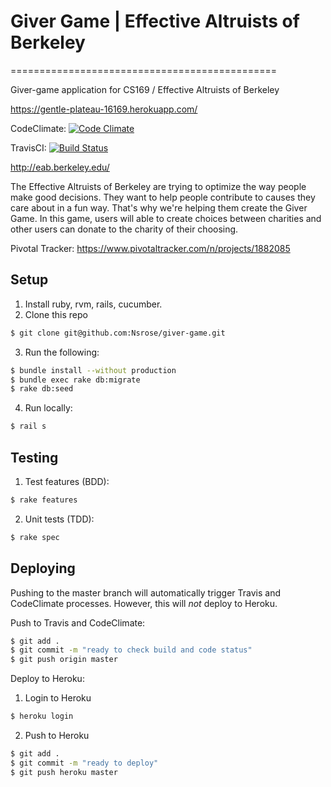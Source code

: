 # Giver Game | Effective Altruists of Berkeley
==============================================

Giver-game application for CS169 / Effective Altruists of Berkeley

https://gentle-plateau-16169.herokuapp.com/


CodeClimate:
[![Code Climate](https://codeclimate.com/github/Nsrose/giver-game/badges/gpa.svg)](https://codeclimate.com/github/Nsrose/giver-game)

TravisCI:
[![Build Status](https://travis-ci.org/Nsrose/giver-game.svg?branch=master)](https://travis-ci.org/Nsrose/giver-game)

http://eab.berkeley.edu/

The Effective Altruists of Berkeley are trying to optimize the way people make good decisions. 
They want to help people contribute to causes they care about in a fun way. That's why we're helping them create the Giver
Game. In this game, users will able to create choices between charities and other users can donate to the charity of their 
choosing. 


Pivotal Tracker: https://www.pivotaltracker.com/n/projects/1882085

Setup
-----
1. Install ruby, rvm, rails, cucumber.  
2. Clone this repo
```sh
$ git clone git@github.com:Nsrose/giver-game.git  
```
3. Run the following:  
```sh
$ bundle install --without production  
$ bundle exec rake db:migrate  
$ rake db:seed  
```
4. Run locally:  
```sh
$ rail s
```

Testing
-------
1. Test features (BDD):  
```sh
$ rake features
```
2. Unit tests (TDD):  
```sh
$ rake spec
```

Deploying
---------
Pushing to the master branch will automatically trigger Travis and CodeClimate processes. However, 
this will *not* deploy to Heroku. 

Push to Travis and CodeClimate:
```sh
$ git add .
$ git commit -m "ready to check build and code status"
$ git push origin master
```

Deploy to Heroku:  
1. Login to Heroku
```sh
$ heroku login
```
2. Push to Heroku
```sh
$ git add .
$ git commit -m "ready to deploy"
$ git push heroku master
```


